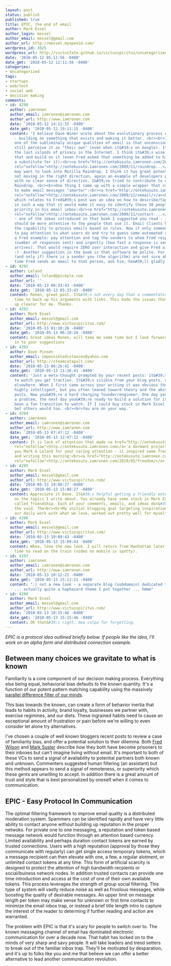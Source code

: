 ```yaml
---
layout: post
status: publish
published: true
title: EPIC, the end of email
author: Mark Essel
author_login: messel
author_email: messel@gmail.com
author_url: http://messel.myopenid.com/
wordpress_id: 3825
wordpress_url: http://victusfate.github.io/victusspiritus/uncategorized/2010/05/12/epic-the-end-of-email/
date: '2010-05-12 05:11:56 -0400'
date_gmt: '2010-05-12 12:11:56 -0400'
categories:
- Uncategorized
tags:
- startups
- web/tech
- social web
- decision making
comments:
- id: 4290
  author: iamronen
  author_email: iamronen@iamronen.com
  author_url: http://www.iamronen.com
  date: '2010-05-12 14:11:15 -0400'
  date_gmt: '2010-05-12 19:11:15 -0400'
  content: 'I believe Dave Winer wrote about the evolutionary process of the internet
    - building on something that exists and making it better. <br><br>I think that
    one of the subliminaly unique qualities of email is that unconsciously - people
    still perceive it as "their own" (even when it&#39;s on Google). It is one of
    the last islands of privacy in the Internet. I think it&#39;s wise to embrace
    that and build on it (even Fred asked that something be added to his gmail - not
    a substitute for it):<br><a href="http://ontekusuto.iamronen.com/2009/11/raindrop-email-mine/"
    rel="nofollow">http://ontekusuto.iamronen.com/2009/11/raindrop...</a><br><br>You
    may want to look into Mozilla Raindrop. I think it has great potential, but still
    not moving in the right direction, again an example of developers playing around
    with no clear sense of direction. I&#39;ve tried to contribute to contribute to
    Raindrop. <br><br>One thing I came up with a simple wrapper that could be used
    to make email messages "smarter":<br><a href="http://ontekusuto.iamronen.com/2009/12/xemail/"
    rel="nofollow">http://ontekusuto.iamronen.com/2009/12/xemail/</a><br><br>Another,
    which relates to Fred&#39;s post was an idea on how to describe/tag contacts -
    in such a way that it would make it easy to identify those 30 people that get
    priority in his email inbox:<br><a href="http://ontekusuto.iamronen.com/2009/11/contact-information/"
    rel="nofollow">http://ontekusuto.iamronen.com/2009/11/contact-...</a><br><br>Finally
    - one of the ideas introduced in that book I suggested you read - is that software
    should be more attentive to the people that use it. Email clients have long had
    the capability to process emails based on rules. Now if only someone would care
    to pay attention to what users do and try to guess some automated rules ...  for
    a Fred example: pay attention and tag the senders to whom Fred responds most frequently
    (number of responses sent) and urgently (how fast a response is sent after a message
    arrives). That would require ZERO user interaction and give Fred a giant boost
    :)  Another suggestion in the book is that software be polite. For example, if
    (and only if) there is a sender you (the algorithm) are not sure about, then next
    time Fred sends an email to that person, ask him, he&#39;ll gladly tell you :)'
- id: 4291
  author: Leland
  author_email: leland@pickple.com
  author_url: ''
  date: '2010-05-13 00:33:43 -0400'
  date_gmt: '2010-05-13 05:33:43 -0400'
  content: Ronen, great post. It&#39;s not every day that a commentator takes the
    time to back up his arguments with links. This made the issues that Mark brought
    up clearer for me. Thanks.
- id: 4292
  author: Mark Essel
  author_email: messel@gmail.com
  author_url: http://www.victusspiritus.com/
  date: '2010-05-13 01:10:26 -0400'
  date_gmt: '2010-05-13 06:10:26 -0400'
  content: Great ideas Ronen, will take me some time but I look forward to digging
    in to your suggestions
- id: 4293
  author: Dave Pinsen
  author_email: impossibledistances@yahoo.com
  author_url: http://steamcatapult.com/
  date: '2010-05-13 06:26:41 -0400'
  date_gmt: '2010-05-13 11:26:41 -0400'
  content: 'Just a meta-thought prompted by your recent posts: it&#39;s been fascinating
    to watch you get traction. It&#39;s visible from your blog posts, and your interactions
    elsewhere. When I first came across your writing it was obvious that you were
    highly intelligent, but you often leaned toward theory and the abstract in your
    posts. Now you&#39;re a hard charging founder/engineer. One day you hear about
    a problem, the next day you&#39;re ready to build a solution for it. <br><br>It&#39;s
    been a fun transition to watch. If I could buy stock in Mark Essel I would. I
    bet others would too. <br><br>You are on your way.'
- id: 4294
  author: iamronen
  author_email: iamronen@iamronen.com
  author_url: http://www.iamronen.com
  date: '2010-05-13 07:47:12 -0400'
  date_gmt: '2010-05-13 12:47:12 -0400'
  content: It is lack of attention that made <a href="http://ontekusuto.iamronen.com"
    rel="nofollow">http://ontekusuto.iamronen.com</a> a dormant project. <br><br>Thank
    you Mark & Leland for your caring attention - it inspired some fresh crystallizing
    and writing this morning:<br><a href="http://ontekusuto.iamronen.com/2010/05/freedom/"
    rel="nofollow">http://ontekusuto.iamronen.com/2010/05/freedom/</a>
- id: 4295
  author: Mark Essel
  author_email: messel@gmail.com
  author_url: http://www.victusspiritus.com/
  date: '2010-05-13 10:08:27 -0400'
  date_gmt: '2010-05-13 15:08:27 -0400'
  content: Appreciate it Dave. It&#39;s helpful getting a friendly external perspective
    on the topics I write about. You already have some stock in Mark Essel, it&#39;s
    called friendship. Each of your comments, emails, and ideas don&#39;t fall into
    the void. The<br><br>My initial blogging goal targeting inspiration, and connecting
    our daily work with what we love, worked out pretty well for myself :D
- id: 4296
  author: Mark Essel
  author_email: messel@gmail.com
  author_url: http://www.victusspiritus.com/
  date: '2010-05-13 10:09:43 -0400'
  date_gmt: '2010-05-13 15:09:43 -0400'
  content: Whoa, love the new look. I will return from Manhattan later but will have
    time to read on the train (video on mobile is spotty).
- id: 4297
  author: iamronen
  author_email: iamronen@iamronen.com
  author_url: http://www.iamronen.com
  date: '2010-05-13 10:12:21 -0400'
  date_gmt: '2010-05-13 15:12:21 -0400'
  content: ":) not a new look - a separate blog (subdomain) dedicated to this issue
    ... actually quite a haphazard theme I put together ... hmmm"
- id: 4298
  author: Mark Essel
  author_email: messel@gmail.com
  author_url: http://www.victusspiritus.com/
  date: '2010-05-13 10:15:46 -0400'
  date_gmt: '2010-05-13 15:15:46 -0400'
  content: Oh that&#39;s right, mea culpa for forgetting.
---
```

<p><I>EPIC is a protocol idea outlined briefly below. If people like the idea, I'll work on an alpha form and distributed connection example.</I></p>
<h2>Between many choices we gravitate to what is known</h2>
<p>Familiarity is a core component of our decision making process. Everything else being equal, behaviorial bias defaults to the known quantity. It's a function of our potent pattern matching capability using the massively <a href="http://victusfate.github.io/victusspiritus/uncategorized/2010/03/10/the-minds-image-processing/">parallel difference filter of our minds</a>. </p>
<p>This bias towards the known, can create a form of behavior inertia that leads to habits in activity, brand loyalty, businesses we partner with, exercise regimines, and our diets. These ingrained habits need to cause an exceptional amount of frustration or pain before we're willing to even consider let alone try alternatives. </p>
<p>I've chosen a couple of well known bloggers recent posts to review a case of familiarity bias, and offer a potential solution to their dilemma. Both <a HREF="http://www.avc.com/a_vc/2010/05/email-bankruptcy.html">Fred Wilson</a> and <a href="http://www.bothsidesofthetable.com/2010/05/11/the-toxic-nature-of-email/">Mark Suster</a> describe how they both have become prisoners to their inboxes but can't imagine living without email. It's important to both of these VCs to send a signal of availability to potential partners both known and unknown. Commenters suggested human filtering (an assistant) but this method appears to send a signal of remoteness, or superiority which these gents are unwilling to accept. In addition there is a great amount of trust and style that is best personalized by oneself when it comes to communication.</p>
<h2>EPIC - Easy Protocol In Communication</h2>
<p>The optimal filtering framework to improve email quality is a distributed moderation system. Spammers can be identified rapidly and have very little ability to contact anyone without building up reputation in the proper netwoks. For private one to one messaging, a reputation and token based message network would function through an attention based currency. Limited availability and perhaps duration contact tokens are earned by trusted connections. Users with a high reputation (approval by those they communicate with regularly) can get single access temporary tokens, which a message recipient can then elevate with one, a few, a regular alotment, or unlimited contact tokens at any time. This form of artificial scarcity is designed to protect the attention of high bandwidth recpients or social/buiness network nodes. In addition trusted contacts can provide one time introduction and access at the cost of one of their own available tokens. This process leverages the strength of group social filtering. This type of system will vastly reduce noise as well as frivolous messages, while boosting the quality of desirable messages. An upper limit on message length per token may make sense for unknown or first time contacts to minimize the email inbox trap, or instead a brief title length intro to capture the interest of the reader to determing if further reading and action are warranted.</p>
<p>The problem with EPIC is that it's scary for people to switch over to. The known messaging channel of email has dominated electronic communication for over a decade now. That habit has locked on to the minds of very sharp and savy people. It will take leaders and trend setters to break out of the familiar inbox trap. They'll be motivated by desparation, and it's up to folks like you and me that believe we can offer a better alternative to lead another communication revolution. </p>
